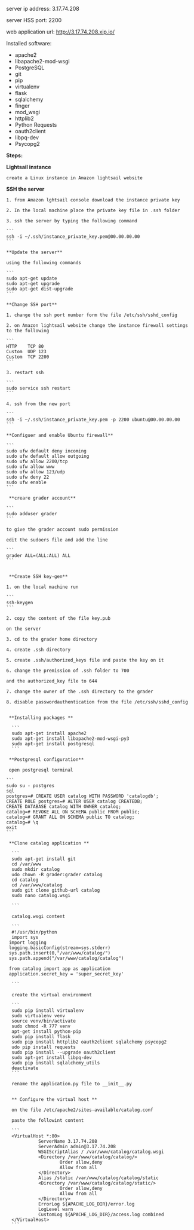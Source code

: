server ip address: 3.17.74.208

server HSS port: 2200

web application url: http://3.17.74.208.xip.io/

Installed software:
  * apache2 
  * libapache2-mod-wsgi 
  * PostgreSQL
  * git 
  * pip
  * virtualenv
  * flask
  * sqlalchemy 
  * finger 
  * mod_wsgi 
  * httplib2 
  * Python Requests 
  * oauth2client 
  * libpq-dev 
  * Psycopg2
  
  **Steps:**
  
  **Lightsail instance**
  
    create a Linux instance in Amazon lightsail website
    
   **SSH the server**
   
    1. from Amazon lghtsail console download the instance private key
    
    2. In the local machine place the private key file in .ssh folder
    
    3. ssh the server by typing the following command 
    
    ```
    ssh -i ~/.ssh/instance_private_key.pem@00.00.00.00
    ```
    
    **Update the server**
    
    using the following commands
    
    ```
    sudo apt-get update
    sudo apt-get upgrade
    sudo apt-get dist-upgrade
    ```
    
    **Change SSH port**
    
    1. change the ssh port number form the file /etc/ssh/sshd_config
    
    2. on Amazon lightsail website change the instance firewall settings to the following
    
    ```
    HTTP	TCP	80	
    Custom	UDP	123	
    Custom	TCP	2200
    ```
    
    3. restart ssh 
    
    ```
    sudo service ssh restart
    ```
    
    4. ssh from the new port
    
    ```
    ssh -i ~/.ssh/instance_private_key.pem -p 2200 ubuntu@00.00.00.00
    ```
    
    **Configuer and enable Ubuntu firewall**
    
    ```
    sudo ufw default deny incoming
    sudo ufw default allow outgoing
    sudo ufw allow 2200/tcp
    sudo ufw allow www
    sudo ufw allow 123/udp
    sudo ufw deny 22
    sudo ufw enable
    ```
    
     **creare grader account**
     
    ```
    sudo adduser grader
    ```
    
    to give the grader account sudo permission 
    
    edit the sudoers file and add the line
    
    ```
    grader ALL=(ALL:ALL) ALL
    ```
    
    
     **Create SSH key-gen**
     
    1. on the local machine run 
    
    ```
    ssh-keygen
    ```
    
    2. copy the content of the file key.pub
    
    on the server
    
    3. cd to the grader home directory 
    
    4. create .ssh directory
    
    5. create .ssh/authorized_keys file and paste the key on it
    
    6. change the premission of .ssh folder to 700 
    
    and the authorized_key file to 644
    
    7. change the owner of the .ssh directory to the grader
    
    8. disable passwordauthentication from the file /etc/ssh/sshd_config
    
    
     **Installing packages **
     
      ```
      sudo apt-get install apache2
      sudo apt-get install libapache2-mod-wsgi-py3
      sudo apt-get install postgresql
      ```
      
     **Postgresql configuration**
     
     open postgresql terminal 
     
    ```
    sudo su - postgres
    sql
    postgres=# CREATE USER catalog WITH PASSWORD 'catalogdb';
    CREATE ROLE postgres=# ALTER USER catalog CREATEDB;
    CREATE DATABASE catalog WITH OWNER catalog;
    catalog=# REVOKE ALL ON SCHEMA public FROM public;
    catalog=# GRANT ALL ON SCHEMA public TO catalog;
    catalog=# \q
    exit
    ```
    
     **Clone catalog application **
     
      ```
      sudo apt-get install git
      cd /var/www
      sudo mkdir catalog
      udo chown -R grader:grader catalog 
      cd catalog
      cd /var/www/catalog
      sudo git clone github-url catalog
      sudo nano catalog.wsgi
      
      ```
      
      catalog.wsgi content
      
      ```
      #!/usr/bin/python
      import sys
     import logging
     logging.basicConfig(stream=sys.stderr)
     sys.path.insert(0,"/var/www/catalog/")
     sys.path.append("/var/www/catalog/catalog")

     from catalog import app as application
     application.secret_key = 'super_secret_key'

      ```
      
      create the virtual environment
      
      ```
      sudo pip install virtualenv 
      sudo virtualenv venv 
      source venv/bin/activate 
      sudo chmod -R 777 venv
      apt-get install python-pip 
      sudo pip install flask 
      sudo pip install httplib2 oauth2client sqlalchemy psycopg2 
      udo pip install requests 
      sudo pip install --upgrade oauth2client 
      sudo apt-get install libpq-dev 
      sudo pip install sqlalchemy_utils 
      deactivate
      ```
      
      rename the application.py file to __init__.py
      
      
      ** Configure the virtual host **
      
      on the file /etc/apache2/sites-available/catalog.conf
      
      paste the followint content
      
      ```
      <VirtualHost *:80>
                ServerName 3.17.74.208
                ServerAdmin admin@3.17.74.208
                WSGIScriptAlias / /var/www/catalog/catalog.wsgi
                <Directory /var/www/catalog/catalog/>
                        Order allow,deny
                        Allow from all
                </Directory>
                Alias /static /var/www/catalog/catalog/static
                <Directory /var/www/catalog/catalog/static/>
                        Order allow,deny
                        Allow from all
                </Directory>
                ErrorLog ${APACHE_LOG_DIR}/error.log
                LogLevel warn
                CustomLog ${APACHE_LOG_DIR}/access.log combined
      </VirtualHost>
      ```
